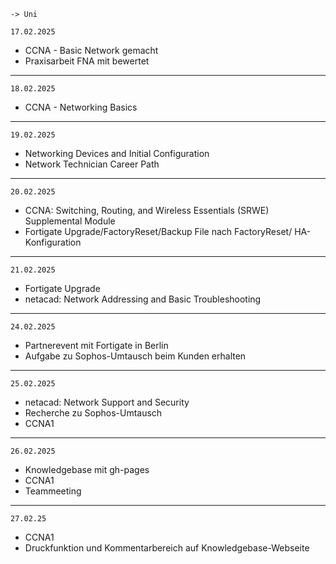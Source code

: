 	-> Uni

	17.02.2025
- CCNA - Basic Network gemacht
- Praxisarbeit FNA mit bewertet
---

	18.02.2025
- CCNA - Networking Basics
---

	19.02.2025
- Networking Devices and Initial Configuration
- Network Technician Career Path
---

	20.02.2025
- CCNA: Switching, Routing, and Wireless Essentials (SRWE) Supplemental Module
- Fortigate Upgrade/FactoryReset/Backup File nach FactoryReset/ HA-Konfiguration
----

	21.02.2025
- Fortigate Upgrade
- netacad: Network Addressing and Basic Troubleshooting
---

	24.02.2025
- Partnerevent mit Fortigate in Berlin
- Aufgabe zu Sophos-Umtausch beim Kunden erhalten
----

	25.02.2025
- netacad: Network Support and Security
- Recherche zu Sophos-Umtausch
- CCNA1
---

	26.02.2025
- Knowledgebase mit gh-pages
- CCNA1
- Teammeeting
---

	27.02.25
- CCNA1
- Druckfunktion und Kommentarbereich auf Knowledgebase-Webseite